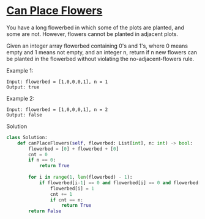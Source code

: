 # [Can Place Flowers](https://leetcode.com/problems/can-place-flowers/)

You have a long flowerbed in which some of the plots are planted, and some are not. However, flowers cannot be planted 
in adjacent plots.

Given an integer array flowerbed containing 0's and 1's, where 0 means empty and 1 means not empty, and an integer n, 
return if n new flowers can be planted in the flowerbed without violating the no-adjacent-flowers rule.

Example 1:
```
Input: flowerbed = [1,0,0,0,1], n = 1
Output: true
```
Example 2:
```
Input: flowerbed = [1,0,0,0,1], n = 2
Output: false
```
Solution
```python
class Solution:
    def canPlaceFlowers(self, flowerbed: List[int], n: int) -> bool:
        flowerbed = [0] + flowerbed + [0]
        cnt = 0
        if n == 0:
            return True
        
        for i in range(1, len(flowerbed) - 1):
            if flowerbed[i-1] == 0 and flowerbed[i] == 0 and flowerbed[i+1] == 0:
                flowerbed[i] = 1
                cnt += 1
                if cnt == n:
                    return True
        return False
```